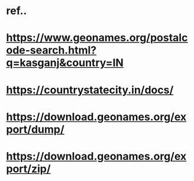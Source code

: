 # ref..
# https://www.geonames.org/postalcode-search.html?q=kasganj&country=IN
# https://countrystatecity.in/docs/
# https://download.geonames.org/export/dump/

# https://download.geonames.org/export/zip/
